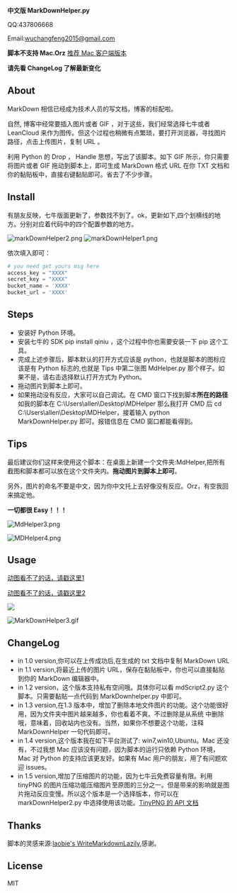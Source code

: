 
**中文版 MarkDownHelper.py**

QQ:437806668

Email:wuchangfeng2015@gmail.com

**脚本不支持 Mac.Orz** [推荐 Mac 客户端版本](https://www.v2ex.com/t/287683)

**请先看 ChangeLog 了解最新变化**

## About

MarkDown 相信已经成为技术人员的写文档，博客的标配啦。

自然, 博客中经常要插入图片或者 GIF ，对于这些，我们经常选择七牛或者 LeanCloud 来作为图传。但这个过程也稍微有点繁琐，要打开浏览器，寻找图片路径，点击上传图片，复制 URL 。

利用 Python 的 Drop ， Handle 思想，写出了该脚本。如下 GIF 所示，你只需要将图片或者 GIF 拖动到脚本上，即可生成 MarkDown 格式 URL 在你 TXT 文档和你的黏贴板中，直接右键黏贴即可。省去了不少步骤。



## Install

有朋友反映，七牛版面更新了，参数找不到了。ok，更新如下,四个划横线的地方。分别对应着代码中的四个配置参数的地方。

![markDownHelper2.png](http://7xrl8j.com1.z0.glb.clouddn.com/markDownHelper2.png)
![markDownHelper1.png](http://7xrl8j.com1.z0.glb.clouddn.com/markDownHelper1.png)

依次填入即可：

``` python
# you need get yours msg here
access_key = "XXXX"
secret_key = "XXXX"
bucket_name = 'XXXX'
bucket_url = 'XXXX'
```

## Steps

* 安装好 Python 环境。
* 安装七牛的 SDK pip install qiniu ，这个过程中你也需要安装一下 pip 这个工具。
* 完成上述步骤后，脚本默认的打开方式应该是 python，也就是脚本的图标应该是有 Python 标志的,也就是 Tips 中第二张图 MdHelper.py     那个样子。如果不是，请右击选择默认打开方式为 Python。
* 拖动图片到脚本上即可。
* 如果拖动没有反应，大家可以自己调试。在 CMD 窗口下找到脚本**所在的路径**如我的脚本在 C:\Users\allen\Desktop\MDHelper 那么我打开 CMD 后 cd C:\Users\allen\Desktop\MDHelper，接着输入 python MarkDownHelper.py 即可。报错信息在 CMD 窗口都能看得到。

## Tips

最后建议你们这样来使用这个脚本：在桌面上新建一个文件夹:MdHelper,把所有截图和脚本都可以放在这个文件夹内。**拖动图片到脚本上即可**。

另外，图片的命名不要是中文，因为你中文托上去好像没有反应。Orz，有空我回来搞定他。

**一切都很 Easy！！！**

![MdHelper3.png](http://7xrl8j.com1.z0.glb.clouddn.com/MdHelper3.png)

![MDHelper4.png](http://7xrl8j.com1.z0.glb.clouddn.com/MDHelper4.png)

## Usage

[动图看不了的话，请戳这里1](http://7xrl8j.com1.z0.glb.clouddn.com/MarkDownHelper3.gif)

[动图看不了的话，请戳这里2](http://7xrl8j.com1.z0.glb.clouddn.com/MarkDownHelper.gif)

![](http://7xrl8j.com1.z0.glb.clouddn.com/MarkDownHelper.gif)

![MarkDownHelper3.gif](http://7xrl8j.com1.z0.glb.clouddn.com/MarkDownHelper3.gif)

## ChangeLog

*  in 1.0 version,你可以在上传成功后,在生成的 txt 文档中复制 MarkDown URL
*  in 1.1 version,将最近上传的图片 URL，保存在黏贴板中，你也可以直接黏贴到你的 MarkDown 编辑器中。 
*  in 1.2 version，这个版本支持私有空间哦。具体你可以看 mdScript2.py 这个脚本。只需要黏贴一点代码到 MarkDownhelper.py 中即可。
*  in 1.3 version,在1.3 版本中，增加了删除本地文件图片的功能。这个功能很好用，因为文件夹中图片越来越多，你也看着不爽。不过删除是从系统     中删除哦，意味着，回收站内也没有。当然，如果你不想要这个功能，注释 MarkDownHelper 一句代码即可。
*  in 1.4 version,这个版本我在如下平台测试了: win7,win10,Ubuntu。Mac 还没有，不过我想 Mac 应该没有问题，因为脚本的运行只依赖 Python       环境，Mac 对 Python 的支持应该更友好。如果有 Mac 用户的朋友，用了有问题欢迎 issues。
*  in 1.5 version,增加了压缩图片的功能，因为七牛云免费容量有限。利用 tinyPNG     的图片压缩功能压缩图片至原图的三分之一。但是带来的影响就是图片拖动反应变慢。所以这个版本是一个选择版本，你可以在 markDownHelper2.py 中选择使用该功能。[TinyPNG 的 API 文档](https://tinypng.com/developers/reference/python)

## Thanks

脚本的灵感来源:[laobie's WriteMarkdownLazily](https://github.com/laobie/WriteMarkdownLazily),感谢。

## License

MIT





